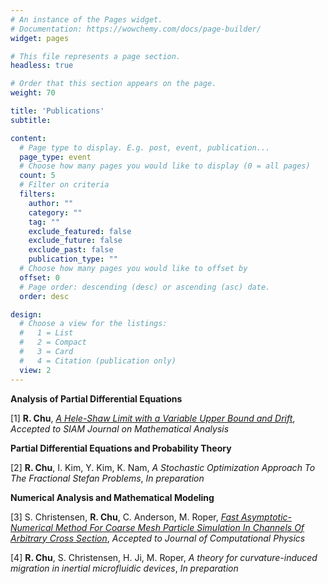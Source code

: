 ```yaml
---
# An instance of the Pages widget.
# Documentation: https://wowchemy.com/docs/page-builder/
widget: pages

# This file represents a page section.
headless: true

# Order that this section appears on the page.
weight: 70

title: 'Publications'
subtitle:

content:
  # Page type to display. E.g. post, event, publication...
  page_type: event
  # Choose how many pages you would like to display (0 = all pages)
  count: 5
  # Filter on criteria
  filters:
    author: ""
    category: ""
    tag: ""
    exclude_featured: false
    exclude_future: false
    exclude_past: false
    publication_type: ""
  # Choose how many pages you would like to offset by
  offset: 0
  # Page order: descending (desc) or ascending (asc) date.
  order: desc

design:
  # Choose a view for the listings:
  #   1 = List
  #   2 = Compact
  #   3 = Card
  #   4 = Citation (publication only)
  view: 2
--- 
```

**Analysis of Partial Differential Equations**

[1] **R. Chu**, [*A Hele-Shaw Limit with a Variable Upper Bound and Drift*](https://arxiv.org/abs/2203.02644), *Accepted to SIAM Journal on Mathematical Analysis*

**Partial Differential Equations and Probability Theory**

[2] **R. Chu**, I. Kim, Y. Kim, K. Nam, *A Stochastic Optimization Approach To The Fractional Stefan Problems*, *In preparation*

**Numerical Analysis and Mathematical Modeling**

[3] S. Christensen, **R. Chu**, C. Anderson, M. Roper, [*Fast Asymptotic-Numerical Method For Coarse Mesh Particle Simulation In Channels Of Arbitrary Cross Section*](https://arxiv.org/abs/2110.13979), *Accepted to Journal of Computational Physics* 

[4] **R. Chu**, S. Christensen, H. Ji, M. Roper, *A theory for curvature-induced migration in inertial microfluidic devices*, *In preparation*








